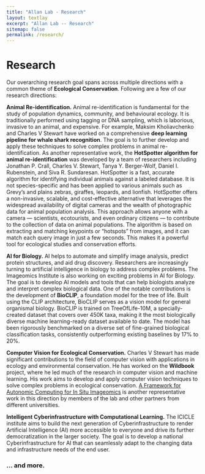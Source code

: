 ```yaml
---
title: "Allan Lab - Research"
layout: textlay
excerpt: "Allan Lab -- Research"
sitemap: false
permalink: /research/
---
```


# Research

Our overarching research goal spans across multiple directions with a common theme of **Ecological Conservation**. Following are a few of our research directions:

**Animal Re-identification.** Animal re-identification is fundamental for the study of population dynamics, community, and behavioural ecology. It is traditionally performed using tagging or DNA sampling, which is laborious, invasive to an animal, and expensive. For example, Maksim Kholiavchenko and Charles V Stewart have worked on a comprehensive **deep learning pipeline for whale shark recognition**. The goal is to further develop and apply these techniques to solve complex problems in animal re-identification. As another representative work, the **HotSpotter algorithm for animal re-identification** was developed by a team of researchers including Jonathan P. Crall, Charles V. Stewart, Tanya Y. Berger-Wolf, Daniel I. Rubenstein, and Siva R. Sundaresan. HotSpotter is a fast, accurate algorithm for identifying individual animals against a labeled database. It is not species-specific and has been applied to various animals such as Grevy’s and plains zebras, giraffes, leopards, and lionfish. HotSpotter offers a non-invasive, scalable, and cost-effective alternative that leverages the widespread availability of digital cameras and the wealth of photographic data for animal population analysis. This approach allows anyone with a camera — scientists, ecotourists, and even ordinary citizens — to contribute to the collection of data on animal populations. The algorithm is based on extracting and matching keypoints or “hotspots” from images, and it can match each query image in just a few seconds. This makes it a powerful tool for ecological studies and conservation efforts.

**AI for Biology.** AI helps to automate and simplify image analysis, predict protein structures, and aid drug discovery. Researchers are increasingly turning to artificial intelligence in biology to address complex problems. The Imageomics Institute is also working on exciting problems in AI for Biology. The goal is to develop AI models and tools that can help biologists analyze and interpret complex biological data. One of the notable contributions is the development of **BioCLIP**, a foundation model for the tree of life. Built using the CLIP architecture, BioCLIP serves as a vision model for general organismal biology.
BioCLIP is trained on TreeOfLife-10M, a specially-created dataset that covers over 450K taxa, making it the most biologically diverse machine learning-ready dataset available to date. The model has been rigorously benchmarked on a diverse set of fine-grained biological classification tasks, consistently outperforming existing baselines by 17% to 20%.

**Computer Vision for Ecological Conservation.** Charles V Stewart has made significant contributions to the field of computer vision with applications in ecology and environmental conservation. He has worked on the **Wildbook** project, where he led much of the research in computer vision and machine learning. His work aims to develop and apply computer vision techniques to solve complex problems in ecological conservation. [A Framework for Autonomic Computing for In Situ Imageomics](https://ieeexplore.ieee.org/abstract/document/10336017) is another representative work in this direction by members of the lab and other partners from different universities.

**Intelligent Cyberinfrastructure with Computational Learning.** The ICICLE institute aims to build the next generation of Cyberinfrastructure to render Artificial Intelligence (AI) more accessible to everyone and drive its further democratization in the larger society. The goal is to develop a national Cyberinfrastructure for AI that can seamlessly adapt to the changing data and infrastructure needs of the end user. 


### ... and more.
